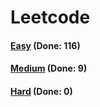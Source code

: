 # Leetcode

<h4><a href="https://github.com/lon-yang/leetcode/blob/master/docs/Easy.md">Easy</a>  (Done: 116)</h4>
<h4><a href="https://github.com/lon-yang/leetcode/blob/master/docs/Medium.md">Medium</a>  (Done: 9)</h4>
<h4><a href="https://github.com/lon-yang/leetcode/blob/master/docs/Hard.md">Hard</a>  (Done: 0)</h4>
